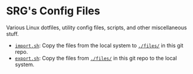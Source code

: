 # SRG's Config Files

Various Linux dotfiles, utility config files, scripts, and other miscellaneous stuff.

- [`import.sh`](import.sh): Copy the files from the local system to [`./files/`](files/) in this git repo.
- [`export.sh`](export.sh): Copy the files from [`./files/`](files/) in this git repo to the local system.
